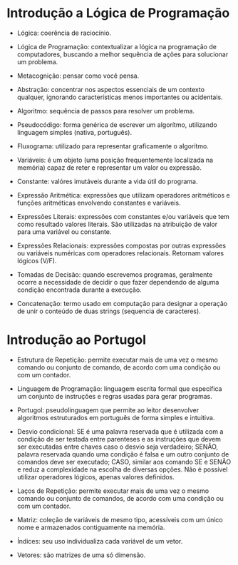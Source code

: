 # Introdução a Lógica de Programação

-   Lógica: coerência de raciocínio.
    
-   Lógica de Programação: contextualizar a lógica na programação de computadores, buscando a melhor sequência de ações para  solucionar um problema.
    
-   Metacognição: pensar como você pensa.
    
-   Abstração: concentrar nos aspectos essenciais de um contexto qualquer, ignorando características menos importantes ou acidentais.
    
-   Algoritmo: sequência de passos para resolver um problema.
    
-   Pseudocódigo: forma genérica de escrever um algorítmo, utilizando linguagem simples (nativa, português).
    
-   Fluxograma: utilizado para representar graficamente o algorítmo.
    
-   Variáveis: é um objeto (uma posição frequentemente localizada na memória) capaz de reter e representar um valor ou expressão.
    
-   Constante: valóres imutáveis durante a vida útil do programa. 
    
-   Expressão Aritmética: expressões que utilizam operadores aritméticos e funções aritméticas envolvendo constantes e variáveis.
    
-   Expressões Literais: expressões com constantes e/ou variáveis que tem como resultado valores literais. São utilizadas na atribuição de valor para uma variável ou constante.
    
-   Expressões Relacionais: expressões compostas por outras expressões ou variáveis numéricas com operadores relacionais. Retornam valores lógicos (V/F).
    
-   Tomadas de Decisão: quando escrevemos programas, geralmente ocorre a necessidade de decidir o que fazer dependendo de alguma condição encontrada durante a execução. 
    
-   Concatenação: termo usado em computação para designar a operação de unir o conteúdo de duas strings (sequencia de caracteres).
    

# Introdução ao Portugol

-   Estrutura de Repetição: permite executar mais de uma vez o mesmo comando ou conjunto de comando, de acordo com uma condição ou com um contador.
    
-   Linguagem de Programação: linguagem escrita formal que especifica um conjunto de instruções e regras usadas para gerar programas.
    
-   Portugol: pseudolinguagem que permite ao leitor desenvolver algoritmos estruturados em português de forma simples e intuitiva.
    
-   Desvio condicional: SE é uma palavra reservada que é utilizada com a condição de ser testada entre parenteses e as instruções que devem ser executadas entre chaves caso o desvio seja verdadeiro; SENÃO, palavra reservada quando uma condição é falsa e um outro conjunto de comandos deve ser executado; CASO, similar aos comando SE e SENÃO e reduz a complexidade na escolha de diversas opções. Não é possível utilizar operadores lógicos, apenas valores definidos.
    
-   Laços de Repetição: permite executar mais de uma vez o mesmo comando ou conjunto de comandos, de acordo com uma condição ou com um contador.
    
-   Matriz: coleção de variáveis de mesmo tipo, acessíveis com um único nome e armazenados contiguamente na memória.
    
-   Índices: seu uso individualiza cada variável de um vetor.
    
-   Vetores: são matrizes de uma só dimensão.
